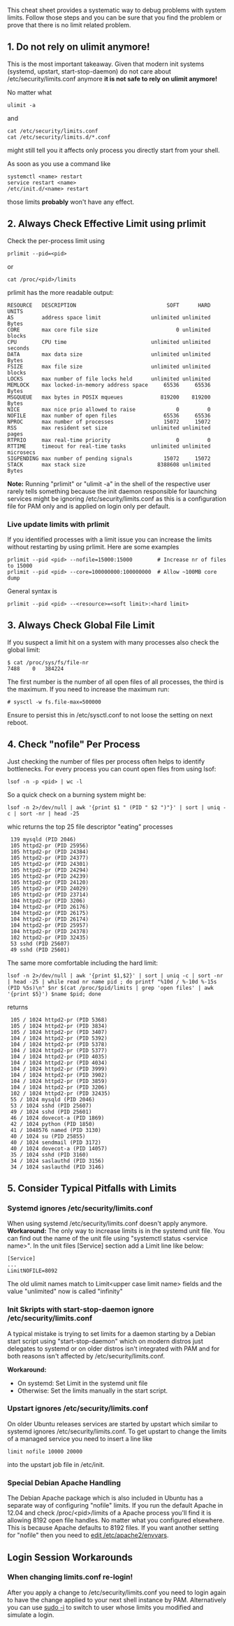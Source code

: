 This cheat sheet provides a systematic way to debug problems with system limits. Follow those steps and you can be sure that you find the problem or prove that there is no limit related problem.

## 1. Do not rely on ulimit anymore!

This is the most important takeaway. Given that modern init systems (systemd, upstart, start-stop-daemon) do not care about /etc/security/limits.conf anymore **it is not safe to rely on ulimit anymore!**

No matter what 

    ulimit -a

and 

    cat /etc/security/limits.conf
    cat /etc/security/limits.d/*.conf
   
might still tell you it affects only process you directly start from your shell.

As soon as you use a command like

    systemctl <name> restart
    service restart <name> 
    /etc/init.d/<name> restart

those limits **probably** won't have any effect.

## 2. Always Check Effective Limit using prlimit

Check the per-process limit using

    prlimit --pid=<pid>

or

    cat /proc/<pid>/limits

prlimit has the more readable output:

    RESOURCE   DESCRIPTION                             SOFT      HARD UNITS
    AS         address space limit                unlimited unlimited Bytes
    CORE       max core file size                         0 unlimited blocks
    CPU        CPU time                           unlimited unlimited seconds
    DATA       max data size                      unlimited unlimited Bytes
    FSIZE      max file size                      unlimited unlimited blocks
    LOCKS      max number of file locks held      unlimited unlimited 
    MEMLOCK    max locked-in-memory address space     65536     65536 Bytes
    MSGQUEUE   max bytes in POSIX mqueues            819200    819200 Bytes
    NICE       max nice prio allowed to raise             0         0 
    NOFILE     max number of open files               65536     65536 
    NPROC      max number of processes                15072     15072 
    RSS        max resident set size              unlimited unlimited pages
    RTPRIO     max real-time priority                     0         0 
    RTTIME     timeout for real-time tasks        unlimited unlimited microsecs
    SIGPENDING max number of pending signals          15072     15072 
    STACK      max stack size                       8388608 unlimited Bytes

**Note:** Running "prlimit" or "ulimit -a" in the shell of the
respective user rarely tells something because the init daemon
responsible for launching services might be ignoring
/etc/security/limits.conf as this is a configuration file for PAM only
and is applied on login only per default.

### Live update limits with prlimit

If you identified processes with a limit issue you can increase the limits without restarting by using prlimit.
Here are some examples

    prlimit --pid <pid> --nofile=15000:15000        # Increase nr of files to 15000
    prlimit --pid <pid> --core=100000000:100000000  # Allow ~100MB core dump

General syntax is

    prlimit --pid <pid> --<resource>=<soft limit>:<hard limit>
    

## 3. Always Check Global File Limit

If you suspect a limit hit on a system with many processes also check
the global limit:

    $ cat /proc/sys/fs/file-nr
    7488    0   384224

The first number is the number of all open files of all processes, the
third is the maximum. If you need to increase the maximum run:

    # sysctl -w fs.file-max=500000

Ensure to persist this in /etc/sysctl.conf to not loose the setting on next reboot.

## 4. Check "nofile" Per Process

Just checking the number of files per process often helps to identify
bottlenecks. For every process you can count open files from using lsof:

    lsof -n -p <pid> | wc -l

So a quick check on a burning system might be:

    lsof -n 2>/dev/null | awk '{print $1 " (PID " $2 ")"}' | sort | uniq -c | sort -nr | head -25

whic returns the top 25 file descriptor "eating" processes

     139 mysqld (PID 2046)
     105 httpd2-pr (PID 25956)
     105 httpd2-pr (PID 24384)
     105 httpd2-pr (PID 24377)
     105 httpd2-pr (PID 24301)
     105 httpd2-pr (PID 24294)
     105 httpd2-pr (PID 24239)
     105 httpd2-pr (PID 24120)
     105 httpd2-pr (PID 24029)
     105 httpd2-pr (PID 23714)
     104 httpd2-pr (PID 3206)
     104 httpd2-pr (PID 26176)
     104 httpd2-pr (PID 26175)
     104 httpd2-pr (PID 26174)
     104 httpd2-pr (PID 25957)
     104 httpd2-pr (PID 24378)
     102 httpd2-pr (PID 32435)
     53 sshd (PID 25607)
     49 sshd (PID 25601)

The same more comfortable including the hard limit:

    lsof -n 2>/dev/null | awk '{print $1,$2}' | sort | uniq -c | sort -nr | head -25 | while read nr name pid ; do printf "%10d / %-10d %-15s (PID %5s)\n" $nr $(cat /proc/$pid/limits | grep 'open files' | awk '{print $5}') $name $pid; done

returns

     105 / 1024 httpd2-pr (PID 5368)
     105 / 1024 httpd2-pr (PID 3834)
     105 / 1024 httpd2-pr (PID 3407)
     104 / 1024 httpd2-pr (PID 5392)
     104 / 1024 httpd2-pr (PID 5378)
     104 / 1024 httpd2-pr (PID 5377)
     104 / 1024 httpd2-pr (PID 4035)
     104 / 1024 httpd2-pr (PID 4034)
     104 / 1024 httpd2-pr (PID 3999)
     104 / 1024 httpd2-pr (PID 3902)
     104 / 1024 httpd2-pr (PID 3859)
     104 / 1024 httpd2-pr (PID 3206)
     102 / 1024 httpd2-pr (PID 32435)
     55 / 1024 mysqld (PID 2046)
     53 / 1024 sshd (PID 25607)
     49 / 1024 sshd (PID 25601)
     46 / 1024 dovecot-a (PID 1869)
     42 / 1024 python (PID 1850)
     41 / 1048576 named (PID 3130)
     40 / 1024 su (PID 25855)
     40 / 1024 sendmail (PID 3172)
     40 / 1024 dovecot-a (PID 14057)
     35 / 1024 sshd (PID 3160)
     34 / 1024 saslauthd (PID 3156)
     34 / 1024 saslauthd (PID 3146)

## 5. Consider Typical Pitfalls with Limits

### Systemd ignores /etc/security/limits.conf

When using systemd /etc/security/limits.conf doesn't apply anymore.
**Workaround:** The only way to increase limits is in the systemd unit
file. You can find out the name of the unit file using "systemctl status
\<service name\>". In the unit files [Service] section add a Limit line
like below:

    [Service]
    ...
    LimitNOFILE=8092

The old ulimit names match to Limit\<upper case limit name\> fields and
the value "unlimited" now is called "infinity"

### Init Skripts with start-stop-daemon ignore /etc/security/limits.conf

A typical mistake is trying to set limits for a daemon starting by a
Debian start script using "start-stop-daemon" which on modern distros just
delegates to systemd or on older distros isn't integrated with PAM and for
both reasons isn't affected by /etc/security/limits.conf.

**Workaround:** 
- On systemd: Set Limit in the systemd unit file
- Otherwise: Set the limits manually in the start script.

### Upstart ignores /etc/security/limits.conf

On older Ubuntu releases services are started by upstart which similar to 
systemd ignores /etc/security/limits.conf. To get upstart to
change the limits of a managed service you need to insert a line like

    limit nofile 10000 20000

into the upstart job file in /etc/init.

### Special Debian Apache Handling

The Debian Apache package which is also included in Ubuntu has a
separate way of configuring "nofile" limits. If you run the default
Apache in 12.04 and check /proc/\<pid\>/limits of a Apache process
you'll find it is allowing 8192 open file handles. No matter what you
configured elsewhere. This is because Apache defaults to 8192 files. If
you want another setting for "nofile" then you need to [edit
/etc/apache2/envvars](http://www.lzone.de/Ubuntu+Apache+and+ulimit).

## Login Session Workarounds

### When changing limits.conf re-login!

After you apply a change to /etc/security/limits.conf you need to login
again to have the change applied to your next shell instance by PAM.
Alternatively you can use [sudo -i](http://lzone.de/apply+limits+immediately) to 
switch to user whose limits you modified and simulate a login.
